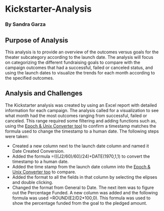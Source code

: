 # Kickstarter-Analysis
### By Sandra Garza

## Purpose of Analysis
This analysis is to provide an overview of the outcomes versus goals for the theater subcategory according to the launch date. The analysis will focus on categorizing the different fundraising goals to compare with the campaign outcomes that had a successful, failed or canceled status, and using the launch dates to visualize the trends for each month according to the specified outcomes. 

## Analysis and Challenges
The Kickstarter analysis was created by using an Excel report with detailed information for each campaign. The analysis called for a visualization to see what month had the most outcomes ranging from successful, failed or canceled. This range required some filtering and adding functions such as, using the [Epoch & Unix Converter tool](https://www.epochconverter.com/) to confirm a timestamp matches the formula used to change the timestamp to a human date. The following steps were taken: 

- Created a new column next to the launch date column and named it Date Created Conversion.
- Added the formula =(((J2/60)/60)/24)+DATE(1970,1,1) to convert the timestamp to a human date. 
- Added the time stamp from the launch date column into the [Epoch & Unix Converter too](https://www.epochconverter.com/) to compare.
- Added the format to all the fields in that column by selecting the elipses and double clicking. 
- Changed the format from General to Date. 
The next item was to figure out the Percentage Funded. A new column was added and the following formula was used =ROUND(E2/D2*100,0). This formula was used to show the percentage funded from the goal to the pledged amount. 
